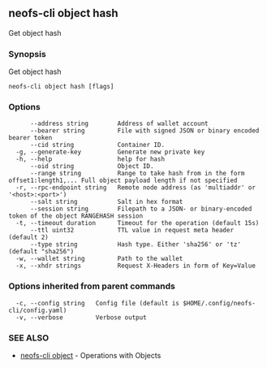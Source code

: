 ## neofs-cli object hash

Get object hash

### Synopsis

Get object hash

```
neofs-cli object hash [flags]
```

### Options

```
      --address string        Address of wallet account
      --bearer string         File with signed JSON or binary encoded bearer token
      --cid string            Container ID.
  -g, --generate-key          Generate new private key
  -h, --help                  help for hash
      --oid string            Object ID.
      --range string          Range to take hash from in the form offset1:length1,... Full object payload length if not specified
  -r, --rpc-endpoint string   Remote node address (as 'multiaddr' or '<host>:<port>')
      --salt string           Salt in hex format
      --session string        Filepath to a JSON- or binary-encoded token of the object RANGEHASH session
  -t, --timeout duration      Timeout for the operation (default 15s)
      --ttl uint32            TTL value in request meta header (default 2)
      --type string           Hash type. Either 'sha256' or 'tz' (default "sha256")
  -w, --wallet string         Path to the wallet
  -x, --xhdr strings          Request X-Headers in form of Key=Value
```

### Options inherited from parent commands

```
  -c, --config string   Config file (default is $HOME/.config/neofs-cli/config.yaml)
  -v, --verbose         Verbose output
```

### SEE ALSO

* [neofs-cli object](neofs-cli_object.md)	 - Operations with Objects

